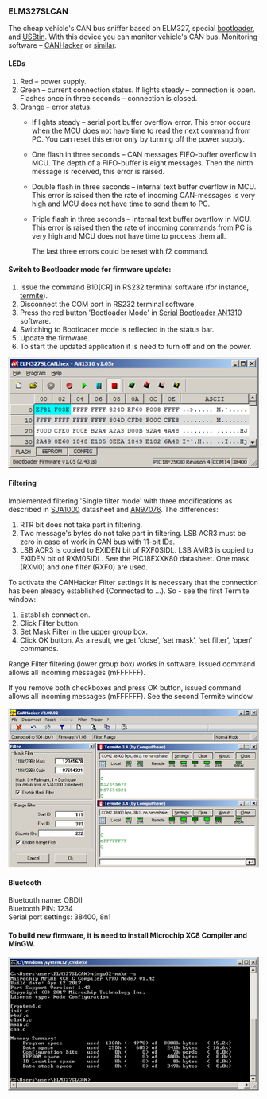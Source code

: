 ### ELM327SLCAN

The cheap vehicle's CAN bus sniffer based on ELM327, special [bootloader](https://github.com/qnx425/PIC18F25K80-Bootloader), and [USBtin](https://fischl.de/usbtin/).
With this device you can monitor vehicle's CAN bus. Monitoring software – [CANHacker](https://cdn.hackaday.io/files/12644540960896/CANHackerV2.00.02.zip) or [similar](https://fischl.de/usbtin/#usbtinviewer).

#### LEDs

1. Red – power supply.
2. Green – current connection status. If lights steady – connection is open. Flashes once in three seconds – connection is closed.
3. Orange – error status.
   - If lights steady – serial port buffer overflow error. This error occurs when the MCU does not have time to read the next command from PC. You can reset this error only by turning off the power supply.
   - One flash in three seconds – CAN messages FIFO-buffer overflow in MCU. The depth of a FIFO-buffer is eight messages. Then the ninth message is received, this error is raised.
   - Double flash in three seconds – internal text buffer overflow in MCU. This error is raised then the rate of incoming CAN-messages is very high and MCU does not have time to send them to PC.
   - Triple flash in three seconds – internal text buffer overflow in MCU. This error is raised then the rate of incoming commands from PC is very high and MCU does not have time to process them all.

		The last three errors could be reset with f2 command.


#### Switch to Bootloader mode for firmware update:

1.	Issue the command B10[CR] in RS232 terminal software (for instance, [termite](https://www.compuphase.com/software_termite.htm)).
2.	Disconnect the COM port in RS232 terminal software.
3.	Press the red button 'Bootloader Mode' in [Serial Bootloader AN1310](http://ww1.microchip.com/downloads/en/AppNotes/Serial%20Bootloader%20AN1310%20v1.05r.zip) software.
4.	Switching to Bootloader mode is reflected in the status bar.
5.	Update the firmware.
6.	To start the updated application it is need to turn off and on the power.


![](images/ELM327SLCAN.png)


#### Filtering

Implemented filtering 'Single filter mode' with three modifications as described in [SJA1000](https://www.nxp.com/docs/en/data-sheet/SJA1000.pdf) datasheet and [AN97076](https://www.nxp.com/docs/en/application-note/AN97076.pdf). The differences:

1.	RTR bit does not take part in filtering.
2.	Two message's bytes do not take part in filtering. LSB ACR3 must be zero in case of work in CAN bus with 11-bit IDs.
3.	LSB ACR3 is copied to EXIDEN bit of RXF0SIDL. LSB AMR3 is copied to EXIDEN bit of RXM0SIDL. See the PIC18FXXK80 datasheet. One mask (RXM0) and one filter (RXF0) are used.

To activate the CANHacker Filter settings it is necessary that the connection has been already established (Connected to …). So - see the first Termite window:

1.	Establish connection.
2.	Click Filter button.
3.	Set Mask Filter in the upper group box.
4.	Click OK button. As a result, we get ‘close’, ‘set mask’, ‘set filter’, ‘open’ commands.

Range Filter filtering (lower group box) works in software. Issued command allows all incoming messages (mFFFFFF). 

If you remove both checkboxes and press OK button, issued command allows all incoming messages (mFFFFFF). See the second Termite window.


![](images/filtering.png)

#### Bluetooth

Bluetooth name: OBDII  
Bluetooth PIN: 1234  
Serial port settings: 38400, 8n1


#### To build new firmware, it is need to install Microchip XC8 Compiler and MinGW.

![](images/cmd.png)
